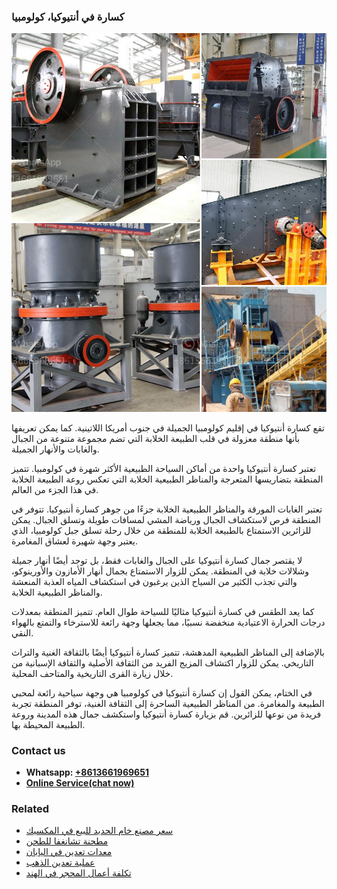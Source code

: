 <h3>كسارة في أنتيوكيا، كولومبيا</h3><img src='1701853203.jpg' alt=''><p>تقع كسارة أنتيوكيا في إقليم كولومبيا الجميلة في جنوب أمريكا اللاتينية. كما يمكن تعريفها بأنها منطقة معزولة في قلب الطبيعة الخلابة التي تضم مجموعة متنوعة من الجبال والغابات والأنهار الجميلة.</p><p>تعتبر كسارة أنتيوكيا واحدة من أماكن السياحة الطبيعية الأكثر شهرة في كولومبيا. تتميز المنطقة بتضاريسها المتعرجة والمناظر الطبيعية الخلابة التي تعكس روعة الطبيعة الخلابة في هذا الجزء من العالم.</p><p>تعتبر الغابات المورقة والمناظر الطبيعية الخلابة جزءًا من جوهر كسارة أنتيوكيا. تتوفر في المنطقة فرص لاستكشاف الجبال ورياضة المشي لمسافات طويلة وتسلق الجبال. يمكن للزائرين الاستمتاع بالطبيعة الخلابة للمنطقة من خلال رحلة تسلق جبل كولومبيا، الذي يعتبر وجهة شهيرة لعشاق المغامرة.</p><p>لا يقتصر جمال كسارة أنتيوكيا على الجبال والغابات فقط، بل توجد أيضًا أنهار جميلة وشلالات خلابة في المنطقة. يمكن للزوار الاستمتاع بجمال أنهار الأمازون والأورينوكو، والتي تجذب الكثير من السياح الذين يرغبون في استكشاف المياه العذبة المنعشة والمناظر الطبيعية الخلابة.</p><p>كما يعد الطقس في كسارة أنتيوكيا مثاليًا للسياحة طوال العام. تتميز المنطقة بمعدلات درجات الحرارة الاعتيادية منخفضة نسبيًا، مما يجعلها وجهة رائعة للاسترخاء والتمتع بالهواء النقي.</p><p>بالإضافة إلى المناظر الطبيعية المدهشة، تتميز كسارة أنتيوكيا أيضًا بالثقافة الغنية والتراث التاريخي. يمكن للزوار اكتشاف المزيج الفريد من الثقافة الأصلية والثقافة الإسبانية من خلال زيارة القرى التاريخية والمتاحف المحلية.</p><p>في الختام، يمكن القول إن كسارة أنتيوكيا في كولومبيا هي وجهة سياحية رائعة لمحبي الطبيعة والمغامرة. من المناظر الطبيعية الساحرة إلى الثقافة الغنية، توفر المنطقة تجربة فريدة من نوعها للزائرين. قم بزيارة كسارة أنتيوكيا واستكشف جمال هذه المدينة وروعة الطبيعة المحيطة بها.</p><h3>Contact us</h3><ul><li><strong>Whatsapp:&nbsp;<a href="https://wa.me/8613661969651">+8613661969651</a></strong></li><li><a href="https://swt.shibang-china.com/?git&amp;zhl&amp;كسارة في أنتيوكيا، كولومبيا"><strong>Online Service(chat now)</strong></a></li></ul><h3>Related</h3><ul><li><a href='سعر مصنع خام الحديد للبيع في المكسيك.md'>سعر مصنع خام الحديد للبيع في المكسيك</a></li><li><a href='مطحنة تشانغفا للطحن.md'>مطحنة تشانغفا للطحن</a></li><li><a href='معدات تعدين في اليابان.md'>معدات تعدين في اليابان</a></li><li><a href='عملية تعدين الذهب.md'>عملية تعدين الذهب</a></li><li><a href='تكلفة أعمال المحجر في الهند.md'>تكلفة أعمال المحجر في الهند</a></li></ul>